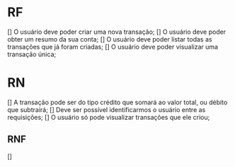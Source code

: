 # RF

[] O usuário deve poder criar uma nova transação;
[] O usuário deve poder obter um resumo da sua conta;
[] O usuário deve poder listar todas as transações que já foram criadas;
[] O usuário deve poder visualizar uma transação única;

# RN

[] A transação pode ser do tipo crédito que somará ao valor total, ou débito que subtrairá;
[] Deve ser possível identificarmos o usuário entre as requisições;
[] O usuário só pode visualizar transações que ele criou;

## RNF

[]
